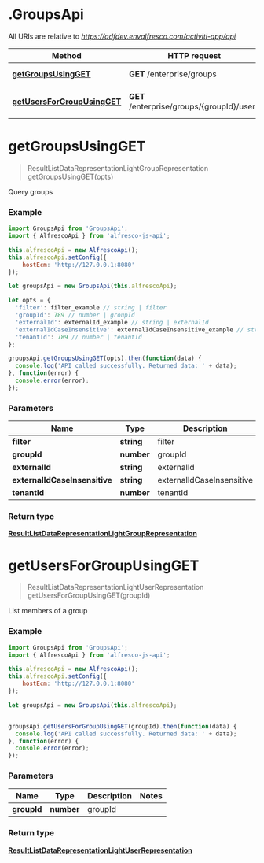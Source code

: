# .GroupsApi

All URIs are relative to *https://adfdev.envalfresco.com/activiti-app/api*

Method | HTTP request | Description
------------- | ------------- | -------------
[**getGroupsUsingGET**](GroupsApi.md#getGroupsUsingGET) | **GET** /enterprise/groups | Query groups
[**getUsersForGroupUsingGET**](GroupsApi.md#getUsersForGroupUsingGET) | **GET** /enterprise/groups/{groupId}/users | List members of a group


<a name="getGroupsUsingGET"></a>
# **getGroupsUsingGET**
> ResultListDataRepresentationLightGroupRepresentation getGroupsUsingGET(opts)

Query groups

### Example
```javascript
import GroupsApi from 'GroupsApi';
import { AlfrescoApi } from 'alfresco-js-api';

this.alfrescoApi = new AlfrescoApi();
this.alfrescoApi.setConfig({
    hostEcm: 'http://127.0.0.1:8080'
});

let groupsApi = new GroupsApi(this.alfrescoApi);

let opts = { 
  'filter': filter_example // string | filter
  'groupId': 789 // number | groupId
  'externalId': externalId_example // string | externalId
  'externalIdCaseInsensitive': externalIdCaseInsensitive_example // string | externalIdCaseInsensitive
  'tenantId': 789 // number | tenantId
};

groupsApi.getGroupsUsingGET(opts).then(function(data) {
  console.log('API called successfully. Returned data: ' + data);
}, function(error) {
  console.error(error);
});

```

### Parameters

Name | Type | Description  | Notes
------------- | ------------- | ------------- | -------------
 **filter** | **string**| filter | [optional] 
 **groupId** | **number**| groupId | [optional] 
 **externalId** | **string**| externalId | [optional] 
 **externalIdCaseInsensitive** | **string**| externalIdCaseInsensitive | [optional] 
 **tenantId** | **number**| tenantId | [optional] 

### Return type

[**ResultListDataRepresentationLightGroupRepresentation**](ResultListDataRepresentationLightGroupRepresentation.md)

<a name="getUsersForGroupUsingGET"></a>
# **getUsersForGroupUsingGET**
> ResultListDataRepresentationLightUserRepresentation getUsersForGroupUsingGET(groupId)

List members of a group

### Example
```javascript
import GroupsApi from 'GroupsApi';
import { AlfrescoApi } from 'alfresco-js-api';

this.alfrescoApi = new AlfrescoApi();
this.alfrescoApi.setConfig({
    hostEcm: 'http://127.0.0.1:8080'
});

let groupsApi = new GroupsApi(this.alfrescoApi);


groupsApi.getUsersForGroupUsingGET(groupId).then(function(data) {
  console.log('API called successfully. Returned data: ' + data);
}, function(error) {
  console.error(error);
});

```

### Parameters

Name | Type | Description  | Notes
------------- | ------------- | ------------- | -------------
 **groupId** | **number**| groupId | 

### Return type

[**ResultListDataRepresentationLightUserRepresentation**](ResultListDataRepresentationLightUserRepresentation.md)

